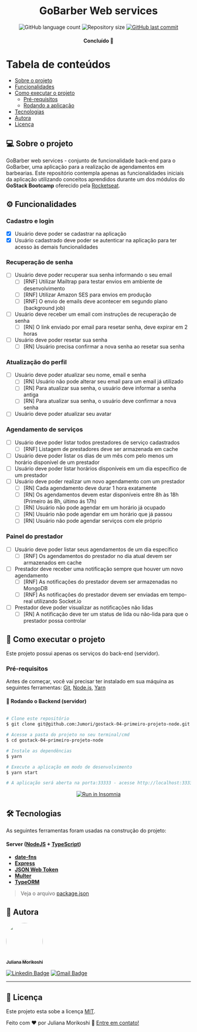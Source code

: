 

<h1 align="center">
  GoBarber Web services
</h1>

<p align="center">
  <img alt="GitHub language count" src="https://img.shields.io/github/languages/count/Jumori/gostack-04-primeiro-projeto-node?color=%2304D361">

  <img alt="Repository size" src="https://img.shields.io/github/repo-size/Jumori/gostack-04-primeiro-projeto-node">

  <a href="https://github.com/Jumori/gostack-04-primeiro-projeto-node/commits/master">
    <img alt="GitHub last commit" src="https://img.shields.io/github/last-commit/Jumori/gostack-04-primeiro-projeto-node">
  </a>

</p>

<h4 align="center">
	Concluído 🚀
</h4>

Tabela de conteúdos
=================
<!--ts-->
   * [Sobre o projeto](#-sobre-o-projeto)
   * [Funcionalidades](#️-funcionalidades)
   * [Como executar o projeto](#-como-executar-o-projeto)
     * [Pré-requisitos](#pré-requisitos)
     * [Rodando a aplicação](#-rodando-o-backend-servidor)
   * [Tecnologias](#-tecnologias)
   * [Autora](#-autora)
   * [Licença](#user-content--licença)
<!--te-->


## 💻 Sobre o projeto

GoBarber web services - conjunto de funcionalidade back-end para o GoBarber, uma aplicação para a realização de agendamentos em barbearias. Este repositório contempla apenas as funcionalidades iniciais da aplicação utilizando conceitos aprendidos durante um dos módulos do **GoStack Bootcamp** oferecido pela [Rocketseat](https://nextlevelweek.com/).


## ⚙️ Funcionalidades

### Cadastro e login
- [x] Usuário deve poder se cadastrar na aplicação
- [x] Usuário cadastrado deve poder se autenticar na aplicação para ter acesso às demais funcionalidades

### Recuperação de senha
- [ ] Usuário deve poder recuperar sua senha informando o seu email
  - [ ] [RNF] Utilizar Mailtrap para testar envios em ambiente de desenvolvimento
  - [ ] [RNF] Utilizar Amazon SES para envios em produção
  - [ ] [RNF] O envio de emails deve acontecer em segundo plano (background job)
- [ ] Usuário deve receber um email com instruções de recuperação de senha
  - [ ] [RN] O link enviado por email para resetar senha, deve expirar em 2 horas
- [ ] Usuário deve poder resetar sua senha
  - [ ] [RN] Usuário precisa confirmar a nova senha ao resetar sua senha

### Atualização do perfil
- [ ] Usuário deve poder atualizar seu nome, email e senha
  - [ ] [RN] Usuário não pode alterar seu email para um email já utilizado
  - [ ] [RN] Para atualizar sua senha, o usuário deve informar a senha antiga
  - [ ] [RN] Para atualizar sua senha, o usuário deve confirmar a nova senha
- [ ] Usuário deve poder atualizar seu avatar

### Agendamento de serviços
- [ ] Usuário deve poder listar todos prestadores de serviço cadastrados
  - [ ] [RNF] Listagem de prestadores deve ser armazenada em cache
- [ ] Usuário deve poder listar os dias de um mês com pelo menos um horário disponível de um prestador
- [ ] Usuário deve poder listar horários disponíveis em um dia específico de um prestador
- [ ] Usuário deve poder realizar um novo agendamento com um prestador
  - [ ] [RN] Cada agendamento deve durar 1 hora exatamente
  - [ ] [RN] Os agendamentos devem estar disponíveis entre 8h às 18h (Primeiro às 8h, último ás 17h)
  - [ ] [RN] Usuário não pode agendar em um horário já ocupado
  - [ ] [RN] Usuário não pode agendar em um horário que já passou
  - [ ] [RN] Usuário não pode agendar serviços com ele próprio

### Painel do prestador
- [ ] Usuário deve poder listar seus agendamentos de um dia específico
  - [ ] [RNF] Os agendamentos do prestador no dia atual devem ser armazenados em cache
- [ ] Prestador deve receber uma notificação sempre que houver um novo agendamento
  - [ ] [RNF] As notificações do prestador devem ser armazenadas no MongoDB
  - [ ] [RNF] As notificações do prestador devem ser enviadas em tempo-real utilizando Socket.io
- [ ] Prestador deve poder visualizar as notificações não lidas
  - [ ] [RN] A notificação deve ter um status de lida ou não-lida para que o prestador possa controlar
## 🚀 Como executar o projeto

Este projeto possui apenas os serviços do back-end (servidor).

### Pré-requisitos

Antes de começar, você vai precisar ter instalado em sua máquina as seguintes ferramentas:
[Git](https://git-scm.com), [Node.js](https://nodejs.org/en/), [Yarn](https://yarnpkg.com/)

#### 🎲 Rodando o Backend (servidor)

```bash

# Clone este repositório
$ git clone git@github.com:Jumori/gostack-04-primeiro-projeto-node.git

# Acesse a pasta do projeto no seu terminal/cmd
$ cd gostack-04-primeiro-projeto-node

# Instale as dependências
$ yarn

# Execute a aplicação em modo de desenvolvimento
$ yarn start

# A aplicação será aberta na porta:33333 - acesse http://localhost:3333

```
<p align="center">
  <a href="https://github.com/Jumori/gostack-04-primeiro-projeto-node/blob/master/Insomnia_2020-10-22" target="_blank"><img src="https://insomnia.rest/images/run.svg" alt="Run in Insomnia"></a>
</p>

## 🛠 Tecnologias

As seguintes ferramentas foram usadas na construção do projeto:

#### **Server**  ([NodeJS](https://nodejs.org/en/)  +  [TypeScript](https://www.typescriptlang.org/))

-   **[date-fns](https://date-fns.org/)**
-   **[Express](https://expressjs.com/)**
-   **[JSON Web Token](https://github.com/auth0/node-jsonwebtoken)**
-   **[Multer](https://github.com/expressjs/multer)**
-   **[TypeORM](https://typeorm.io/)**

> Veja o arquivo  [package.json](https://github.com/Jumori/gostack-04-primeiro-projeto-node/blob/master/package.json)


## 🦸 Autora

<a href="https://github.com/Jumori">
 <img style="border-radius: 50%;" src="https://avatars1.githubusercontent.com/u/44618499?s=460&u=691cddb486d4b665417d25d8a575e508d6ef9563&v=4" width="100px;" alt=""/>
 <br />
 <sub><b>Juliana Morikoshi</b></sub></a>
 <br />

[![Linkedin Badge](https://img.shields.io/badge/-Juliana-blue?style=flat-square&logo=Linkedin&logoColor=white&link=https://www.linkedin.com/in/julianamorikoshi/)](https://www.linkedin.com/in/julianamorikoshi/)
[![Gmail Badge](https://img.shields.io/badge/-julianamorikoshi@gmail.com-c14438?style=flat-square&logo=Gmail&logoColor=white&link=mailto:julianamorikoshi@gmail.com)](mailto:julianamorikoshi@gmail.com)

---

## 📝 Licença

Este projeto esta sobe a licença [MIT](./LICENSE).

Feito com ❤️ por Juliana Morikoshi 👋 [Entre em contato!](https://www.linkedin.com/in/julianamorikoshi/)
